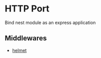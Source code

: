 # HTTP Port

Bind nest module as an express application

## Middlewares

- [helmet](https://www.npmjs.com/package/helmet)
